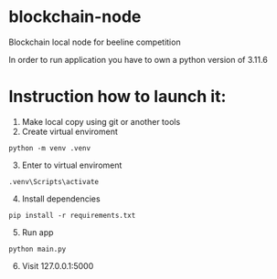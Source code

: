 # blockchain-node

Blockchain local node for beeline competition

In order to run application you have to own a python version of 3.11.6

# Instruction how to launch it:
1. Make local copy using git or another tools
2. Create virtual enviroment 
```
python -m venv .venv
```
3. Enter to virtual enviroment
```
.venv\Scripts\activate
```
4. Install dependencies
```
pip install -r requirements.txt
```
5. Run app
```
python main.py
```
6. Visit 127.0.0.1:5000
